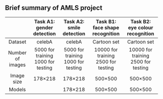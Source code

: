 ## Brief summary of AMLS project
|          | Task A1: gender detection    | Task A2: smile detection     | Task B1: face shape recognition | Task B2: eye colour recognition  
|:------------:| :-----------: | :-----------: | :-----------: | :-----------: |
| Dataset    |   celebA    |   celebA   |   Cartoon set   |   Cartoon set    |
| Number of images | 5000 for training <br/> 1000 for testing  | 5000 for training <br/> 1000 for testing  | 10000 for training <br/> 2500 for testing  |   10000 for training <br/> 2500 for testing  |
| Image size | 178×218  | 178×218 | 500×500 | 500×500 |
| Models |  | 178×218 | 500×500 | 500×500 |
